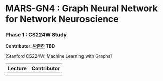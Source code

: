 # MARS-GN4 : Graph Neural Network for Network Neuroscience
### Phase 1 : CS224W Study

**Contributor: [박준하](https://github.com/hahajjjun) TBD**

[Stanford CS224W: Machine Learning with Graphs]
</br>
<div align="center">

|Lecture|Contributor|
| --- | :---: |
|||

</div>
